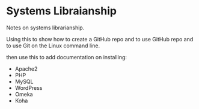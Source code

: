 # Systems Libraianship

Notes on systems librarianship.

Using this to show how to create a GitHub repo and to use GitHub repo and
to use Git  on the Linux command line.

then use this to add documentation on installing:

- Apache2
- PHP
- MySQL
- WordPress
- Omeka
- Koha
